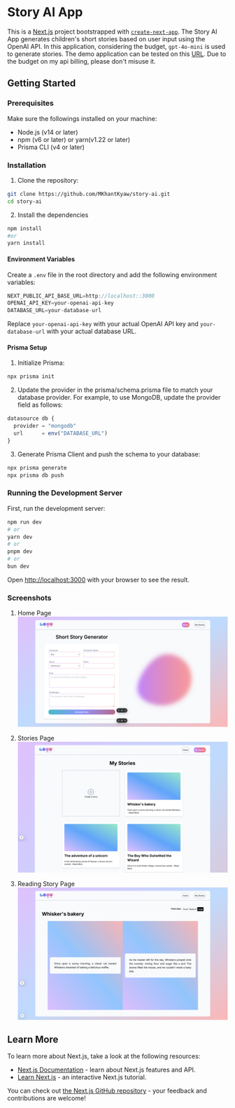 # Story AI App

This is a [Next.js](https://nextjs.org) project bootstrapped with [`create-next-app`](https://nextjs.org/docs/app/api-reference/cli/create-next-app).
The Story AI App generates children's short stories based on user input using the OpenAI API. In this application, considering the budget, `gpt-4o-mini` is used to generate stories. The demo application can be tested on this [URL](https://story-ai-green.vercel.app/). Due to the budget on my api billing, please don't misuse it.

## Getting Started

### Prerequisites

Make sure the followings installed on your machine:

- Node.js (v14 or later)
- npm (v6 or later) or yarn(v1.22 or later)
- Prisma CLI (v4 or later)

### Installation

1. Clone the repository:

```bash
git clone https://github.com/MKhantKyaw/story-ai.git
cd story-ai
```

2. Install the dependencies

```bash
npm install
#or
yarn install
```

#### Environment Variables

Create a `.env` file in the root directory and add the following environment variables:

```javascript
NEXT_PUBLIC_API_BASE_URL=http://localhost::3000
OPENAI_API_KEY=your-openai-api-key
DATABASE_URL=your-database-url
```

Replace `your-openai-api-key` with your actual OpenAI API key and `your-database-url` with your actual database URL.

#### Prisma Setup

1. Initialize Prisma:

```bash
npx prisma init
```

2. Update the provider in the prisma/schema.prisma file to match your database provider. For example, to use MongoDB, update the provider field as follows:

```javascript
datasource db {
  provider = "mongodb"
  url      = env("DATABASE_URL")
}
```

3. Generate Prisma Client and push the schema to your database:

```bash
npx prisma generate
npx prisma db push
```

### Running the Development Server

First, run the development server:

```bash
npm run dev
# or
yarn dev
# or
pnpm dev
# or
bun dev
```

Open [http://localhost:3000](http://localhost:3000) with your browser to see the result.

### Screenshots

1. Home Page
   ![Home Page](image.png)

2. Stories Page
   ![Stories Page](image-1.png)

3. Reading Story Page
   ![Story Page](image-2.png)

## Learn More

To learn more about Next.js, take a look at the following resources:

- [Next.js Documentation](https://nextjs.org/docs) - learn about Next.js features and API.
- [Learn Next.js](https://nextjs.org/learn) - an interactive Next.js tutorial.

You can check out [the Next.js GitHub repository](https://github.com/vercel/next.js) - your feedback and contributions are welcome!
